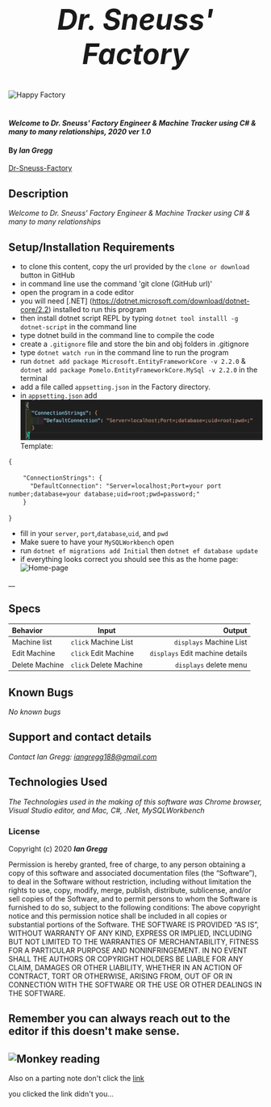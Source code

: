 <h1 align="center"><strong>

# _Dr. Sneuss' Factory_ 
</strong></h1>
![Happy Factory](https://media.giphy.com/media/10aADbYxnJlc9q/giphy.gif)
<h1 align="center">

#### _Welcome to Dr. Sneuss' Factory Engineer & Machine Tracker using C# & many to many relationships, 2020 ver 1.0_

#### By _Ian Gregg_
[Dr-Sneuss-Factory](https://github.com/oldgregg89/Dr.-Sneuss-Factory-Solution)

## Description

_Welcome to Dr. Sneuss' Factory Engineer & Machine Tracker using C# & many to many relationships_

## Setup/Installation Requirements

* to clone this content, copy the url provided by the `clone or download` button in GitHub
* in command line use the command 'git clone (GitHub url)'
* open the program in a code editor
* you will need [.NET] (https://dotnet.microsoft.com/download/dotnet-core/2.2) installed to run this program 
* then install dotnet script REPL by typing `dotnet tool installl -g dotnet-script` in the command line
* type dotnet build in the command line to compile the code
* create a `.gitignore` file and store the bin and obj folders in .gitignore
* type `dotnet watch run` in the command line to run the program
* run `dotnet add package Microsoft.EntityFrameworkCore -v 2.2.0`  &
`dotnet add package Pomelo.EntityFrameworkCore.MySql -v 2.2.0`
in the terminal
* add a file called `appsetting.json` in the Factory directory.
* in `appsetting.json` add ![appsetting.json](Assets/setup.png)
Template: 
```
{
  
    "ConnectionStrings": {
      "DefaultConnection": "Server=localhost;Port=your port number;database=your database;uid=root;pwd=password;"
    }

}
```
* fill in your `server`, `port`,`database`,`uid`, and `pwd`
* Make suere to have your `MySQLWorkbench` open
* run 
`dotnet ef migrations add Initial`
then `dotnet ef database update`
* if everything looks correct you should see this as the home page: 
![Home-page](Assets/HomePage.png)

__

## Specs

| Behavior    | Input | Output |
| :---------- | ----- | -----: |
| Machine list | `click` Machine List | `displays` Machine List |
| Edit Machine | `click` Edit Machine | `displays` Edit machine details|
| Delete Machine | `click` Delete Machine | `displays` delete menu |




## Known Bugs

_No known bugs_

## Support and contact details

_Contact Ian Gregg: <iangregg188@gmail.com>_

## Technologies Used

_The Technologies used in the making of this software was Chrome browser, Visual Studio editor, and Mac, C#, .Net, MySQLWorkbench_

### License

Copyright (c) 2020 **_Ian Gregg_**

Permission is hereby granted, free of charge, to any person obtaining a copy of this software and associated documentation files (the “Software”), to deal in the Software without restriction, including without limitation the rights to use, copy, modify, merge, publish, distribute, sublicense, and/or sell copies of the Software, and to permit persons to whom the Software is furnished to do so, subject to the following conditions:
The above copyright notice and this permission notice shall be included in all copies or substantial portions of the Software.
THE SOFTWARE IS PROVIDED “AS IS”, WITHOUT WARRANTY OF ANY KIND, EXPRESS OR IMPLIED, INCLUDING BUT NOT LIMITED TO THE WARRANTIES OF MERCHANTABILITY, FITNESS FOR A PARTICULAR PURPOSE AND NONINFRINGEMENT. IN NO EVENT SHALL THE AUTHORS OR COPYRIGHT HOLDERS BE LIABLE FOR ANY CLAIM, DAMAGES OR OTHER LIABILITY, WHETHER IN AN ACTION OF CONTRACT, TORT OR OTHERWISE, ARISING FROM, OUT OF OR IN CONNECTION WITH THE SOFTWARE OR THE USE OR OTHER DEALINGS IN THE SOFTWARE.

## Remember you can always reach out to the editor if this doesn't make sense.
![Monkey reading](https://media.giphy.com/media/SiMcadhDEZDm93GmTL/giphy.gif)
----------------------------------
Also on a parting note don't click the [link](https://www.youtube.com/watch?v=maAFcEU6atk)

you clicked the link didn't you...

</h1>